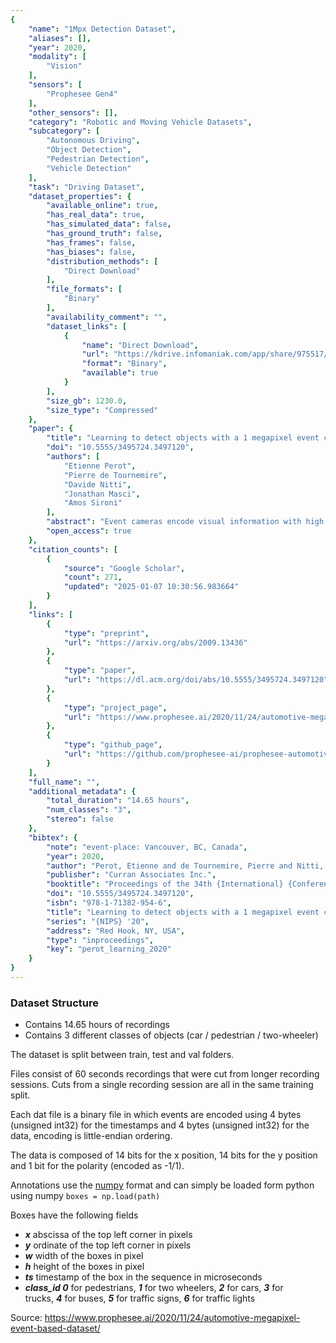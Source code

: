 ```yaml
---
{
    "name": "1Mpx Detection Dataset",
    "aliases": [],
    "year": 2020,
    "modality": [
        "Vision"
    ],
    "sensors": [
        "Prophesee Gen4"
    ],
    "other_sensors": [],
    "category": "Robotic and Moving Vehicle Datasets",
    "subcategory": [
        "Autonomous Driving",
        "Object Detection",
        "Pedestrian Detection",
        "Vehicle Detection"
    ],
    "task": "Driving Dataset",
    "dataset_properties": {
        "available_online": true,
        "has_real_data": true,
        "has_simulated_data": false,
        "has_ground_truth": false,
        "has_frames": false,
        "has_biases": false,
        "distribution_methods": [
            "Direct Download"
        ],
        "file_formats": [
            "Binary"
        ],
        "availability_comment": "",
        "dataset_links": [
            {
                "name": "Direct Download",
                "url": "https://kdrive.infomaniak.com/app/share/975517/52c7b51a-488e-42d8-a44f-e004f4bd0f08/files/51",
                "format": "Binary",
                "available": true
            }
        ],
        "size_gb": 1230.0,
        "size_type": "Compressed"
    },
    "paper": {
        "title": "Learning to detect objects with a 1 megapixel event camera",
        "doi": "10.5555/3495724.3497120",
        "authors": [
            "Etienne Perot",
            "Pierre de Tournemire",
            "Davide Nitti",
            "Jonathan Masci",
            "Amos Sironi"
        ],
        "abstract": "Event cameras encode visual information with high temporal precision, low datarate, and high-dynamic range. Thanks to these characteristics, event cameras are particularly suited for scenarios with high motion, challenging lighting conditions and requiring low latency. However, due to the novelty of the field, the performance of event-based systems on many vision tasks is still lower compared to conventional frame-based solutions. The main reasons for this performance gap are: the lower spatial resolution of event sensors, compared to frame cameras; the lack of large-scale training datasets; the absence of well established deep learning architectures for event-based processing. In this paper, we address all these problems in the context of an event-based object detection task. First, we publicly release the first high-resolution large-scale dataset for object detection. The dataset contains more than 14 hours recordings of a 1 megapixel event camera, in automotive scenarios, together with 25M bounding boxes of cars, pedestrians, and two-wheelers, labeled at high frequency. Second, we introduce a novel recurrent architecture for event-based detection and a temporal consistency loss for better-behaved training. The ability to compactly represent the sequence of events into the internal memory of the model is essential to achieve high accuracy. Our model outperforms by a large margin feed-forward event-based architectures. Moreover, our method does not require any reconstruction of intensity images from events, showing that training directly from raw events is possible, more efficient, and more accurate than passing through an intermediate intensity image. Experiments on the dataset introduced in this work, for which events and gray level images are available, show performance on par with that of highly tuned and studied frame-based detectors.",
        "open_access": true
    },
    "citation_counts": [
        {
            "source": "Google Scholar",
            "count": 271,
            "updated": "2025-01-07 10:30:56.983664"
        }
    ],
    "links": [
        {
            "type": "preprint",
            "url": "https://arxiv.org/abs/2009.13436"
        },
        {
            "type": "paper",
            "url": "https://dl.acm.org/doi/abs/10.5555/3495724.3497120"
        },
        {
            "type": "project_page",
            "url": "https://www.prophesee.ai/2020/11/24/automotive-megapixel-event-based-dataset/"
        },
        {
            "type": "github_page",
            "url": "https://github.com/prophesee-ai/prophesee-automotive-dataset-toolbox"
        }
    ],
    "full_name": "",
    "additional_metadata": {
        "total_duration": "14.65 hours",
        "num_classes": "3",
        "stereo": false
    },
    "bibtex": {
        "note": "event-place: Vancouver, BC, Canada",
        "year": 2020,
        "author": "Perot, Etienne and de Tournemire, Pierre and Nitti, Davide and Masci, Jonathan and Sironi, Amos",
        "publisher": "Curran Associates Inc.",
        "booktitle": "Proceedings of the 34th {International} {Conference} on {Neural} {Information} {Processing} {Systems}",
        "doi": "10.5555/3495724.3497120",
        "isbn": "978-1-71382-954-6",
        "title": "Learning to detect objects with a 1 megapixel event camera",
        "series": "{NIPS} '20",
        "address": "Red Hook, NY, USA",
        "type": "inproceedings",
        "key": "perot_learning_2020"
    }
}
---
```




### Dataset Structure

- Contains 14.65 hours of recordings
- Contains 3 different classes of objects (car / pedestrian / two-wheeler)

The dataset is split between train, test and val folders. 

Files consist of 60 seconds recordings that were cut from longer recording sessions. Cuts from a single recording session are all in the same training split.

Each dat file is a binary file in which events are encoded using 4 bytes (unsigned int32) for the timestamps and 4 bytes (unsigned int32) for the data, encoding is little-endian ordering.

The data is composed of 14 bits for the x position, 14 bits for the y position and 1 bit for the polarity (encoded as -1/1).

Annotations use the [numpy](https://numpy.org/) format and can simply be loaded form python using numpy `boxes = np.load(path)`

Boxes have the following fields

- **_x_** abscissa of the top left corner in pixels
- **_y_** ordinate of the top left corner in pixels
- **_w_** width of the boxes in pixel
- **_h_** height of the boxes in pixel
- **_ts_** timestamp of the box in the sequence in microseconds
- **_class_id 0_** for pedestrians, **_1_** for two wheelers, **_2_** for cars, **_3_** for trucks, **_4_** for buses, **_5_** for traffic signs, **_6_** for traffic lights

Source: https://www.prophesee.ai/2020/11/24/automotive-megapixel-event-based-dataset/